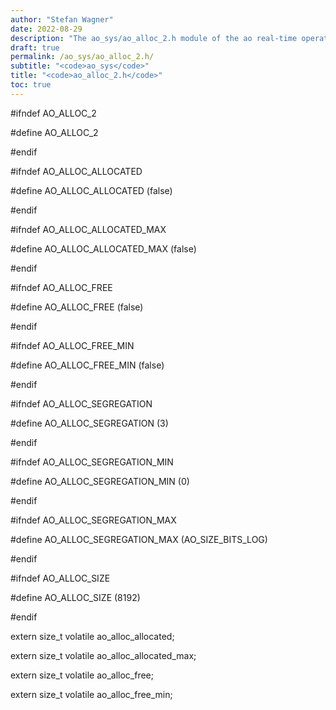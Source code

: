 ```yaml
---
author: "Stefan Wagner"
date: 2022-08-29
description: "The ao_sys/ao_alloc_2.h module of the ao real-time operating system."
draft: true
permalink: /ao_sys/ao_alloc_2.h/ 
subtitle: "<code>ao_sys</code>"
title: "<code>ao_alloc_2.h</code>"
toc: true
---
```


#ifndef AO_ALLOC_2

#define AO_ALLOC_2

#endif

#ifndef AO_ALLOC_ALLOCATED

#define AO_ALLOC_ALLOCATED          (false)

#endif

#ifndef AO_ALLOC_ALLOCATED_MAX

#define AO_ALLOC_ALLOCATED_MAX      (false)

#endif

#ifndef AO_ALLOC_FREE

#define AO_ALLOC_FREE               (false)

#endif

#ifndef AO_ALLOC_FREE_MIN

#define AO_ALLOC_FREE_MIN           (false)

#endif

#ifndef AO_ALLOC_SEGREGATION

#define AO_ALLOC_SEGREGATION        (3)

#endif

#ifndef AO_ALLOC_SEGREGATION_MIN

#define AO_ALLOC_SEGREGATION_MIN    (0)

#endif

#ifndef AO_ALLOC_SEGREGATION_MAX

#define AO_ALLOC_SEGREGATION_MAX    (AO_SIZE_BITS_LOG)

#endif

#ifndef AO_ALLOC_SIZE

#define AO_ALLOC_SIZE               (8192)

#endif

extern  size_t          volatile    ao_alloc_allocated;

extern  size_t          volatile    ao_alloc_allocated_max;

extern  size_t          volatile    ao_alloc_free;

extern  size_t          volatile    ao_alloc_free_min;

